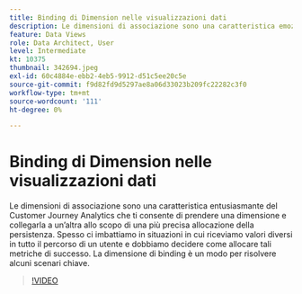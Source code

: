 ```yaml
---
title: Binding di Dimension nelle visualizzazioni dati
description: Le dimensioni di associazione sono una caratteristica emozionante del Customer Journey Analytics che ti dà la possibilità di prendere una dimensione e collegarla a un'altra dimensione di... (Le descrizioni devono essere comprese tra 60 e 160 caratteri)
feature: Data Views
role: Data Architect, User
level: Intermediate
kt: 10375
thumbnail: 342694.jpeg
exl-id: 60c4884e-ebb2-4eb5-9912-d51c5ee20c5e
source-git-commit: f9d82fd9d5297ae8a06d33023b209fc22282c3f0
workflow-type: tm+mt
source-wordcount: '111'
ht-degree: 0%

---
```


# Binding di Dimension nelle visualizzazioni dati

Le dimensioni di associazione sono una caratteristica entusiasmante del Customer Journey Analytics che ti consente di prendere una dimensione e collegarla a un’altra allo scopo di una più precisa allocazione della persistenza. Spesso ci imbattiamo in situazioni in cui riceviamo valori diversi in tutto il percorso di un utente e dobbiamo decidere come allocare tali metriche di successo. La dimensione di binding è un modo per risolvere alcuni scenari chiave.

>[!VIDEO](https://video.tv.adobe.com/v/342694/?quality=12&learn=on)
